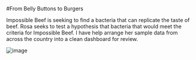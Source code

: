 #From Belly Buttons to Burgers

<p>Impossible Beef is seeking to find a bacteria that can replicate the taste of beef.  Rosa seeks to test a hypothesis that bacteria that would meet the criteria for Impossible Beef.  I have help arrange her sample data from across the country into a clean dashboard for review.<p/>

![image](https://user-images.githubusercontent.com/100323377/170886317-c7912b15-b88e-4f09-9ded-351adf8602e8.png)
